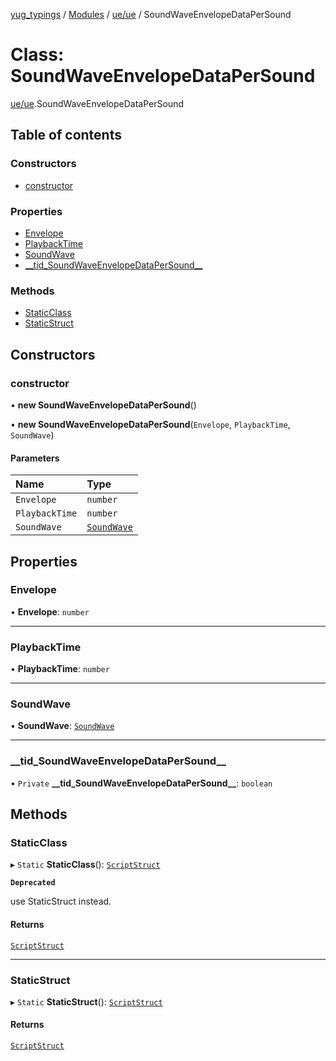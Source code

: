 [yug_typings](../README.md) / [Modules](../modules.md) / [ue/ue](../modules/ue_ue.md) / SoundWaveEnvelopeDataPerSound

# Class: SoundWaveEnvelopeDataPerSound

[ue/ue](../modules/ue_ue.md).SoundWaveEnvelopeDataPerSound

## Table of contents

### Constructors

- [constructor](ue_ue.SoundWaveEnvelopeDataPerSound.md#constructor)

### Properties

- [Envelope](ue_ue.SoundWaveEnvelopeDataPerSound.md#envelope)
- [PlaybackTime](ue_ue.SoundWaveEnvelopeDataPerSound.md#playbacktime)
- [SoundWave](ue_ue.SoundWaveEnvelopeDataPerSound.md#soundwave)
- [\_\_tid\_SoundWaveEnvelopeDataPerSound\_\_](ue_ue.SoundWaveEnvelopeDataPerSound.md#__tid_soundwaveenvelopedatapersound__)

### Methods

- [StaticClass](ue_ue.SoundWaveEnvelopeDataPerSound.md#staticclass)
- [StaticStruct](ue_ue.SoundWaveEnvelopeDataPerSound.md#staticstruct)

## Constructors

### constructor

• **new SoundWaveEnvelopeDataPerSound**()

• **new SoundWaveEnvelopeDataPerSound**(`Envelope`, `PlaybackTime`, `SoundWave`)

#### Parameters

| Name | Type |
| :------ | :------ |
| `Envelope` | `number` |
| `PlaybackTime` | `number` |
| `SoundWave` | [`SoundWave`](ue_ue.SoundWave.md) |

## Properties

### Envelope

• **Envelope**: `number`

___

### PlaybackTime

• **PlaybackTime**: `number`

___

### SoundWave

• **SoundWave**: [`SoundWave`](ue_ue.SoundWave.md)

___

### \_\_tid\_SoundWaveEnvelopeDataPerSound\_\_

• `Private` **\_\_tid\_SoundWaveEnvelopeDataPerSound\_\_**: `boolean`

## Methods

### StaticClass

▸ `Static` **StaticClass**(): [`ScriptStruct`](ue_ue.ScriptStruct.md)

**`Deprecated`**

use StaticStruct instead.

#### Returns

[`ScriptStruct`](ue_ue.ScriptStruct.md)

___

### StaticStruct

▸ `Static` **StaticStruct**(): [`ScriptStruct`](ue_ue.ScriptStruct.md)

#### Returns

[`ScriptStruct`](ue_ue.ScriptStruct.md)
